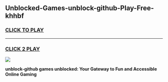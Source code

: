 
## Unblocked-Games-unblock-github-Play-Free-khhbf
<h3>
<a href="https://premium76.site?title=unblock-github&ref=21A">CLICK TO PLAY</a></h3>
<hr>

<h3>
<a href="https://premium76.site?title=unblock-github&ref=21A">CLICK 2 PLAY</a>
  
</h3>

<a href="https://premium76.site?title=unblock-github&ref=21A"><img src="https://clearcache.store/games.png"></a>


**unblock-github games unblocked: Your Gateway to Fun and Accessible Online Gaming**
